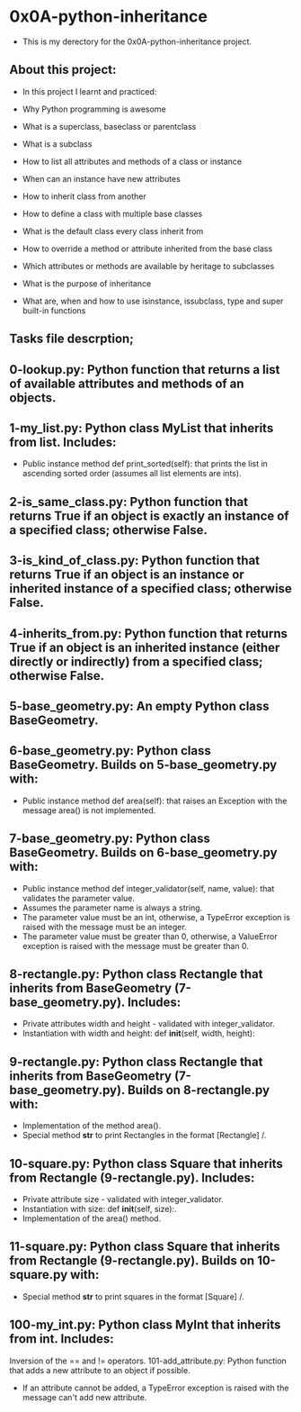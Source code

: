 # 0x0A-python-inheritance
- This is my derectory for the 0x0A-python-inheritance project.

## About this project:
- In this project I learnt and practiced:

- Why Python programming is awesome
- What is a superclass, baseclass or parentclass
- What is a subclass
- How to list all attributes and methods of a class or instance
- When can an instance have new attributes
- How to inherit class from another
- How to define a class with multiple base classes
- What is the default class every class inherit from
- How to override a method or attribute inherited from the base class
- Which attributes or methods are available by heritage to subclasses
- What is the purpose of inheritance
- What are, when and how to use isinstance, issubclass, type and super built-in functions

## Tasks file descrption;

## 0-lookup.py: Python function that returns a list of available attributes and methods of an objects.

## 1-my_list.py: Python class MyList that inherits from list. Includes:

- Public instance method def print_sorted(self): that prints the list in ascending sorted order (assumes all list elements are ints).

## 2-is_same_class.py: Python function that returns True if an object is exactly an instance of a specified class; otherwise False.

## 3-is_kind_of_class.py: Python function that returns True if an object is an instance or inherited instance of a specified class; otherwise False.

## 4-inherits_from.py: Python function that returns True if an object is an inherited instance (either directly or indirectly) from a specified class; otherwise False.

## 5-base_geometry.py: An empty Python class BaseGeometry.

## 6-base_geometry.py: Python class BaseGeometry. Builds on 5-base_geometry.py with:

- Public instance method def area(self): that raises an Exception with the message area() is not implemented.

## 7-base_geometry.py: Python class BaseGeometry. Builds on 6-base_geometry.py with:

- Public instance method def integer_validator(self, name, value): that validates the parameter value.
- Assumes the parameter name is always a string.
- The parameter value must be an int, otherwise, a TypeError exception is raised with the message <name> must be an integer.
- The parameter value must be greater than 0, otherwise, a ValueError exception is raised with the message <value> must be greater than 0.

## 8-rectangle.py: Python class Rectangle that inherits from BaseGeometry (7-base_geometry.py). Includes:

- Private attributes width and height - validated with integer_validator.
- Instantiation with width and height: def __init__(self, width, height):

## 9-rectangle.py: Python class Rectangle that inherits from BaseGeometry (7-base_geometry.py). Builds on 8-rectangle.py with:

- Implementation of the method area().
- Special method __str__ to print Rectangles in the format [Rectangle] <width>/<height>.

## 10-square.py: Python class Square that inherits from Rectangle (9-rectangle.py). Includes:

- Private attribute size - validated with integer_validator.
- Instantiation with size: def __init__(self, size):.
- Implementation of the area() method.

## 11-square.py: Python class Square that inherits from Rectangle (9-rectangle.py). Builds on 10-square.py with:

- Special method __str__ to print squares in the format [Square] <width>/<height>.

## 100-my_int.py: Python class MyInt that inherits from int. Includes:

Inversion of the == and != operators.
101-add_attribute.py: Python function that adds a new attribute to an object if possible.

- If an attribute cannot be added, a TypeError exception is raised with the message can't add new attribute.
